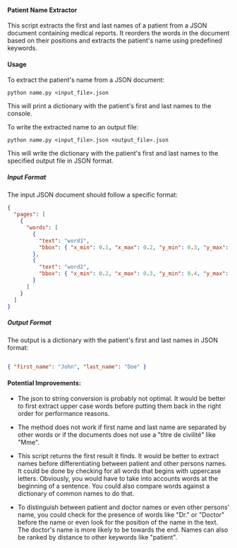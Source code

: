 #### Patient Name Extractor

This script extracts the first and last names of a patient from a JSON document
containing medical reports. It reorders the words in the document based on
their positions and extracts the patient's name using predefined keywords.

#### Usage

To extract the patient's name from a JSON document:

```
python name.py <input_file>.json
```

This will print a dictionary with the patient's first and last names to the
console.

To write the extracted name to an output file:


```
python name.py <input_file>.json <output_file>.json
```

This will write the dictionary with the patient's first and last names to the
specified output file in JSON format. 

##### Input Format

The input JSON document should follow a specific format:

```json
{
  "pages": [
    {
      "words": [
        {
          "text": "word1",
          "bbox": { "x_min": 0.1, "x_max": 0.2, "y_min": 0.3, "y_max": 0.4 }
        },
        {
          "text": "word2",
          "bbox": { "x_min": 0.2, "x_max": 0.3, "y_min": 0.4, "y_max": 0.5 }
        }
      ]
    }
  ]
}
```

##### Output Format

The output is a dictionary with the patient's first and last names in JSON
format:

```json

{ "first_name": "John", "last_name": "Doe" }

```

#### Potential Improvements:

- The json to string conversion is probably not optimal. It would be better to
  first extract upper case words before putting them back in the right order
  for performance reasons.

- The method does not work if first name and last name are separated by other
  words or if the documents does not use a "titre de civilité" like "Mme".

- This script returns the first result it finds. It would be better to extract
  names before differentiating between patient and other persons names. It
  could be done by checking for all words that begins with uppercase letters.
  Obviously, you would have to take into accounts words at the beginning of a
  sentence. You could also compare words against a dictionary of common names
  to do that.

- To distinguish between patient and doctor names or even other persons' name,
  you could check for the presence of words like "Dr." or "Doctor" before the
  name or even look for the position of the name in the text. The doctor's name
  is more likely to be towards the end. Names can also be ranked by distance to
  other keywords like "patient".




